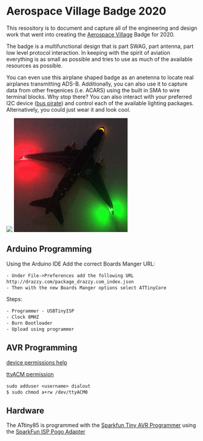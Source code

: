 # Aerospace Village Badge 2020

This resository is to document and capture all of the engineering and design work that went into creating the [Aerospace Village](https://aerospacevillage.org) Badge for 2020.

The badge is a multifunctional design that is part SWAG, part antenna, part low level protocol interaction. In keeping with the spirit of aviation everything is as small as possible and tries to use as much of the available resources as possible.

You can even use this airplane shaped badge as an anetenna to locate real airplanes transmitting ADS-B. Additionally, you can also use it to capture data from other freqenices (i.e. ACARS) using the built in SMA to wire terminal blocks. Why stop there? You can also interact with your preferred I2C device ([bus pirate](https://learn.sparkfun.com/tutorials/bus-pirate-v36a-hookup-guide/all#introduction)) and control each of the available lighting packages. Alternatively, you could just wear it and look cool.


<img src="/Images/aerospace_Badge_day.GIF" width="300" /> <img src="/Images/aerospace_Badge_night.GIF" width="300" />


## Arduino Programming
Using the Arduino IDE Add the correct Boards Manger URL:

    - Under File->Preferences add the following URL http://drazzy.com/package_drazzy.com_index.json
    - Then with the new Boards Manger options select ATTinyCore

Steps:

    - Programmer - USBTinyISP
    - Clock 8MHZ
    - Burn Bootloader
    - Upload using programmer


## AVR Programming

[device permissions help](https://andreasrohner.at/posts/Electronics/How-to-fix-device-permissions-for-the-USBasp-programmer/)

[ttyACM permission](https://stackoverflow.com/questions/40951728/avrdude-ser-open-cant-open-device-dev-ttyacm0-device-or-resource-busy)

```
sudo adduser <username> dialout
$ sudo chmod a+rw /dev/ttyACM0
```

## Hardware
The ATtiny85 is programmed with the [Sparkfun Tiny AVR Programmer](https://www.sparkfun.com/products/11801) using the [SparkFun ISP Pogo Adapter](https://www.sparkfun.com/products/11591)

